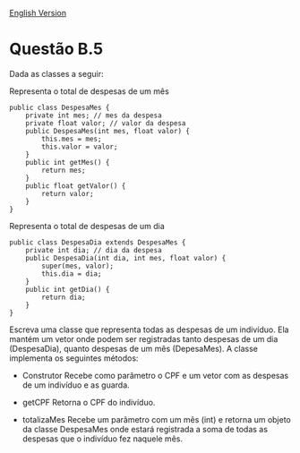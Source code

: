 [English Version](Enunciado.EN.md)

# Questão B.5

Dada as classes a seguir:

Representa o total de despesas de um mês
```
public class DespesaMes {
    private int mes; // mes da despesa
    private float valor; // valor da despesa
    public DespesaMes(int mes, float valor) {
        this.mes = mes;
        this.valor = valor;
    }
    public int getMes() {
        return mes;
    }
    public float getValor() {
        return valor;
    }
}
```
Representa o total de despesas de um dia
```
public class DespesaDia extends DespesaMes {
    private int dia; // dia da despesa
    public DespesaDia(int dia, int mes, float valor) {
        super(mes, valor);
        this.dia = dia;
    }
    public int getDia() {
        return dia;
    }
}
```
Escreva uma classe que representa todas as despesas de um indivíduo. Ela mantém um
vetor onde podem ser registradas tanto despesas de um dia (DespesaDia), quanto despesas de
um mês (DepesaMes). A classe implementa os seguintes métodos:

* Construtor Recebe como parâmetro o CPF e um vetor com as despesas de um indivíduo e as guarda.

* getCPF Retorna o CPF do indivíduo.

* totalizaMes Recebe um parâmetro com um mês (int) e retorna um objeto da classe DespesaMes onde estará registrada a soma de todas as despesas que o indivíduo fez naquele mês.
